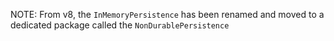 ﻿NOTE: From v8, the `InMemoryPersistence` has been renamed and moved to a dedicated package called the `NonDurablePersistence`
